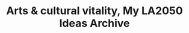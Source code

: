 ---
title: 'Arts & cultural vitality, My LA2050 Ideas Archive'
tag: Arts & cultural vitality
is_search_results: true

---